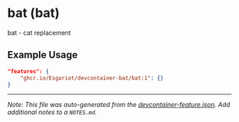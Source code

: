 
# bat (bat)

bat - cat replacement

## Example Usage

```json
"features": {
    "ghcr.io/Esgariot/devcontainer-bat/bat:1": {}
}
```





---

_Note: This file was auto-generated from the [devcontainer-feature.json](https://github.com/Esgariot/devcontainer-bat/blob/main/src/bat/devcontainer-feature.json).  Add additional notes to a `NOTES.md`._
